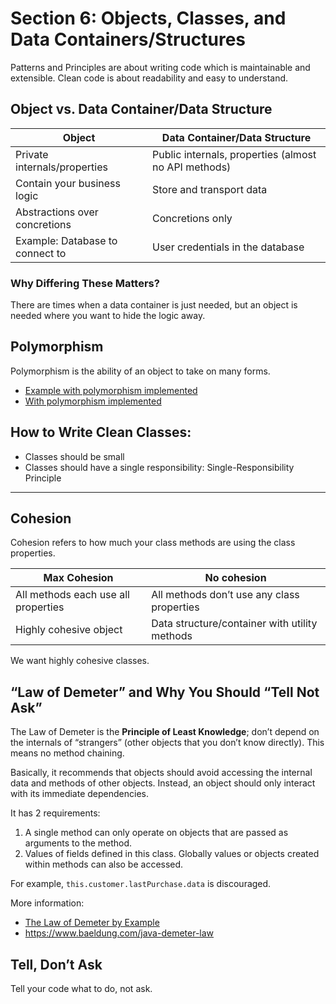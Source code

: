 
# Section 6: Objects, Classes, and Data Containers/Structures

Patterns and Principles are about writing code which is maintainable and extensible. 
Clean code is about readability and easy to understand.

## Object vs. Data Container/Data Structure

| Object                                      | Data Container/Data Structure      |
|---------------------------------------------|------------------------------------|
| Private internals/properties                | Public internals, properties (almost no API methods) |
| Contain your business logic                 | Store and transport data           |
| Abstractions over concretions               | Concretions only                  |
| Example: Database to connect to             | User credentials in the database  |

### Why Differing These Matters?

There are times when a data container is just needed, but an object is needed where you want to hide the logic away.

## Polymorphism

Polymorphism is the ability of an object to take on many forms.

- [Example with polymorphism implemented](https://github.com/academind/clean-code-course-code/blob/obj-02-classes-polymorphism/polymorphism-start.ts)
- [With polymorphism implemented](https://github.com/academind/clean-code-course-code/blob/obj-02-classes-polymorphism/polymorphism.ts)

## How to Write Clean Classes:

- Classes should be small
- Classes should have a single responsibility: Single-Responsibility Principle

---

## Cohesion

Cohesion refers to how much your class methods are using the class properties.

| Max Cohesion            | No cohesion                                |
|-------------------------|--------------------------------------------|
| All methods each use all properties | All methods don’t use any class properties |
| Highly cohesive object  | Data structure/container with utility methods |

We want highly cohesive classes.

## “Law of Demeter” and Why You Should “Tell Not Ask”

The Law of Demeter is the **Principle of Least Knowledge**; don’t depend on the internals of “strangers” (other objects that you don’t know directly). This means no method chaining.

Basically, it recommends that objects should avoid accessing the internal data and methods of other objects. Instead, an object should only interact with its immediate dependencies.

It has 2 requirements: 
1. A single method can only operate on objects that are passed as arguments to the method.
2. Values of fields defined in this class. Globally values or objects created within methods can also be accessed.

For example, `this.customer.lastPurchase.data` is discouraged.

More information: 
- [The Law of Demeter by Example](https://medium.com/vattenfall-tech/the-law-of-demeter-by-example-fd7adbf0c324)
- https://www.baeldung.com/java-demeter-law


## Tell, Don’t Ask

Tell your code what to do, not ask.
